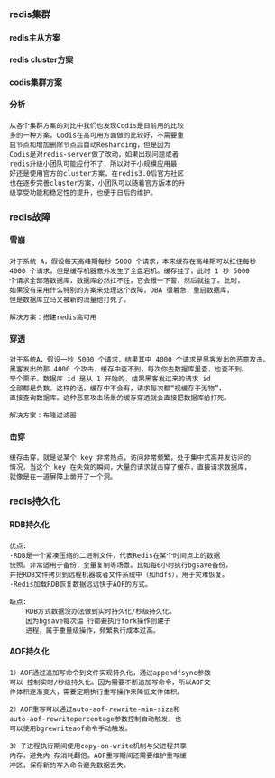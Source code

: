 
### redis集群
 #### redis主从方案
 #### redis cluster方案
 #### codis集群方案
 #### 分析
    从各个集群方案的对比中我们也发现Codis是目前用的比较
    多的一种方案，Codis在高可用方面做的比较好，不需要重
    启节点和增加删除节点后自动Resharding，但是因为
    Codis是对redis-server做了改动，如果出现问题或者
    redis升级小团队可能应付不了，所以对于小规模应用最
    好还是使用官方的cluster方案，在redis3.0后官方社区
    也在逐步完善cluster方案，小团队可以随着官方版本的升
    级享受功能和稳定性的提升，也便于日后的维护。

### redis故障
 #### 雪崩
    对于系统 A，假设每天高峰期每秒 5000 个请求，本来缓存在高峰期可以扛住每秒 
    4000 个请求，但是缓存机器意外发生了全盘宕机。缓存挂了，此时 1 秒 5000 
    个请求全部落数据库，数据库必然扛不住，它会报一下警，然后就挂了。此时，
    如果没有采用什么特别的方案来处理这个故障，DBA 很着急，重启数据库，
    但是数据库立马又被新的流量给打死了。
    
    解决方案：搭建redis高可用

 #### 穿透
    对于系统A，假设一秒 5000 个请求，结果其中 4000 个请求是黑客发出的恶意攻击。
    黑客发出的那 4000 个攻击，缓存中查不到，每次你去数据库里查，也查不到。
    举个栗子。数据库 id 是从 1 开始的，结果黑客发过来的请求 id 
    全部都是负数。这样的话，缓存中不会有，请求每次都“视缓存于无物”，
    直接查询数据库。这种恶意攻击场景的缓存穿透就会直接把数据库给打死。
    
    解决方案：布隆过滤器
    
 #### 击穿
    缓存击穿，就是说某个 key 非常热点，访问非常频繁，处于集中式高并发访问的
    情况，当这个 key 在失效的瞬间，大量的请求就击穿了缓存，直接请求数据库，
    就像是在一道屏障上凿开了一个洞。
    
### redis持久化

 #### RDB持久化
    优点:
    ·RDB是一个紧凑压缩的二进制文件，代表Redis在某个时间点上的数据 
    快照。非常适用于备份，全量复制等场景。比如每6小时执行bgsave备份，
    并把RDB文件拷贝到远程机器或者文件系统中（如hdfs），用于灾难恢复。
    ·Redis加载RDB恢复数据远远快于AOF的方式。
    
    缺点:
        RDB方式数据没办法做到实时持久化/秒级持久化。
        因为bgsave每次运 行都要执行fork操作创建子
        进程，属于重量级操作，频繁执行成本过高。
 #### AOF持久化
    1）AOF通过追加写命令到文件实现持久化，通过appendfsync参数
    可以 控制实时/秒级持久化。因为需要不断追加写命令，所以AOF文
    件体积逐渐变大，需要定期执行重写操作来降低文件体积。
    
    2）AOF重写可以通过auto-aof-rewrite-min-size和
    auto-aof-rewritepercentage参数控制自动触发，也
    可以使用bgrewriteaof命令手动触发。
    
    3）子进程执行期间使用copy-on-write机制与父进程共享
    内存，避免内 存消耗翻倍。AOF重写期间还需要维护重写缓
    冲区，保存新的写入命令避免数据丢失。